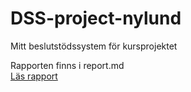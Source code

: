 # DSS-project-nylund
Mitt beslutstödssystem för kursprojektet

Rapporten finns i report.md  
[Läs rapport](./report.md)